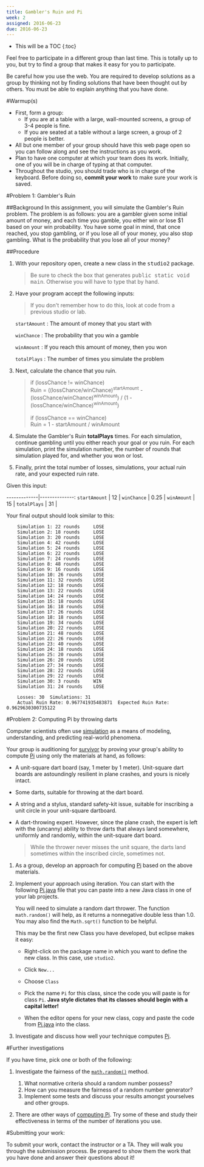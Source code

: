 ```yaml
---
title: Gambler's Ruin and Pi
week: 2
assigned: 2016-06-23
due: 2016-06-23
---
```


* This will be a TOC
{:toc}

Feel free to participate in a different group than last time. This is totally
up to you, but try to find a group that makes it easy for you to participate.

Be careful how you use the web.  You are required to develop solutions
as a group by thinking not by finding solutions that have been thought
out by others.  You must be able to explain anything that you have done.


#Warmup(s)

* First, form a group:
  * If you are at a table with a large, wall-mounted screens, a group of 3-4 people is fine.
  * If you are seated at a table without a large screen, a group of 2 people is better.
* All but one member of your group should have this web page open so you can follow along
and see the instructions as you work.
* Plan to have one computer at which your team does its work.
Initially, one of you will be in charge of typing at that computer.
* Throughout the studio, you should trade who is in charge of the keyboard.  Before
doing so, **commit your work** to make sure your work is saved.

#Problem 1: Gambler's Ruin

##Background
In this assignment, you will simulate the Gambler's Ruin problem. The problem is as follows: you are a gambler 
given some initial amount of money, and each time you gamble, you either win or lose $1 based on your win probability. 
You have some goal in mind, that once reached, you stop gambling, or if you lose all of your money, you also 
stop gambling. What is the probability that you lose all of your money?

##Procedure

1. With your repository open, create a new class in the <KBD>studio2</KBD> package.

	>Be sure to check the box that generates <KBD>public static void main</KBD>. Otherwise you will have to type that by hand.

2. Have your program accept the following inputs:

	> If you don't remember how to do this, look at code from a previous studio or lab.

	
	
	`startAmount`
	: The amount of money that you start with
		
	`winChance`
	: The probability that you win a gamble
		
	`winAmount`
	: If you reach this amount of money, then you won
		
	`totalPlays`
	: The number of times you simulate the problem


3. Next, calculate the chance that you ruin.


	> if (lossChance != winChance)<br>
	> Ruin = ((lossChance/winChance)<sup>startAmount</sup> - (lossChance/winChance)<sup>winAmount</sup>) / (1 - (lossChance/winChance)<sup>winAmount</sup>)
	> <br><br>
	> if (lossChance == winChance)<br>
	> Ruin = 1 - startAmount / winAmount

4. Simulate the Gambler's Ruin **totalPlays** times. For each simulation, continue gambling until you 
either reach your goal or you ruin. For each simulation, print the simulation number, the number of rounds that 
simulation played for, and whether you won or lost.

5. Finally, print the total number of losses, simulations, your actual ruin rate, and your 
expected ruin rate.

Given this input:

-------------|--------------:
`startAmount` | 12 |
`winChance`  | 0.25 |
`winAmount` | 15 |
`totalPlays` | 31 |


Your final output should look similar to this:

		Simulation 1: 22 rounds  	LOSE
		Simulation 2: 18 rounds  	LOSE
		Simulation 3: 20 rounds  	LOSE
		Simulation 4: 42 rounds  	LOSE
		Simulation 5: 24 rounds  	LOSE
		Simulation 6: 22 rounds  	LOSE
		Simulation 7: 24 rounds  	LOSE
		Simulation 8: 48 rounds  	LOSE
		Simulation 9: 16 rounds  	LOSE
		Simulation 10: 26 rounds  	LOSE
		Simulation 11: 32 rounds  	LOSE
		Simulation 12: 18 rounds  	LOSE
		Simulation 13: 22 rounds  	LOSE
		Simulation 14: 24 rounds  	LOSE
		Simulation 15: 18 rounds  	LOSE
		Simulation 16: 18 rounds  	LOSE
		Simulation 17: 26 rounds  	LOSE
		Simulation 18: 18 rounds  	LOSE
		Simulation 19: 34 rounds  	LOSE
		Simulation 20: 22 rounds  	LOSE
		Simulation 21: 48 rounds  	LOSE
		Simulation 22: 26 rounds  	LOSE
		Simulation 23: 40 rounds  	LOSE
		Simulation 24: 18 rounds  	LOSE
		Simulation 25: 20 rounds  	LOSE
		Simulation 26: 20 rounds  	LOSE
		Simulation 27: 34 rounds  	LOSE
		Simulation 28: 22 rounds  	LOSE
		Simulation 29: 22 rounds  	LOSE
		Simulation 30: 3 rounds  	WIN
		Simulation 31: 24 rounds  	LOSE

		Losses: 30  Simulations: 31
		Actual Ruin Rate: 0.967741935483871  Expected Ruin Rate: 0.9629630300735122


#Problem 2: Computing Pi by throwing darts

Computer scientists often use [simulation](http://en.wikipedia.org/wiki/Simulation "simulation") as a means of
modeling, understanding, and predicting real-world phenomena.

Your group is auditioning for [survivor](http://en.wikipedia.org/wiki/Survivor_%28TV_series%29)
by proving your group's ability to compute [Pi](http://en.wikipedia.org/wiki/Pi) using
only the materials at hand, as follows:

* A unit-square dart board (say, 1 meter by 1 meter).  Unit-square
 dart boards are astoundingly resilient in plane crashes,
 and yours is nicely intact.
 
* Some darts, suitable for throwing at the dart board.

* A string and a stylus, standard safety-kit issue, suitable for
inscribing a unit circle in your unit-square dartboard.

* A dart-throwing expert.  However, since the plane crash, the
expert is left with the (uncanny) ability to throw darts that always land
somewhere, uniformly and randomly, within the unit-square dart board.

  > While the thrower never misses the unit square, the darts
  land sometimes within the inscribed circle, sometimes not.

1. As a group, develop an approach for computing [Pi](http://en.wikipedia.org/wiki/Pi) based on
the above materials.

2. Implement your approach using iteration. You can start with the following
<a href="../../../studios/Pi.java">Pi.java</a> file that you can paste into a new
Java class in one of your lab projects.

	You will need to simulate a random dart thrower. The function `math.random()` will help, as it returns a nonnegative
	double less than 1.0.  You may also find the `Math.sqrt()` function to be helpful.

    This may be the first new Class you have developed, but eclipse makes it easy:
    
	* Right-click on the package name in which you want to define the new class.  In this case, use `studio2`.
	
    * Click `New...`
	
    * Choose `Class`
	
    * Pick the name `Pi` for this class, since the code you will paste is for class `Pi`. **Java style dictates that its classes should begin with a capital letter!**
    
	* When the editor opens for your new class, copy and paste the code from
    <a href="../../../studios/Pi.java">Pi.java</a> into the class.

3. Investigate and discuss how well your
technique computes [Pi](https://en.wikipedia.org/wiki/Pi "Pi Wiki").


#Further investigations


If you have time, pick one or both of the following:

1. Investigate the fairness of the [`math.random()`](http://docs.oracle.com/javase/6/docs/api/java/lang/Math.html#random() "Math.random() docs") method.

	1. What normative criteria should a random number possess?
	2. How can you measure the fairness of a random number generator?
	3. Implement some tests and discuss your results amongst yourselves and
	other groups.

2. There are other ways of [computing Pi](http://en.wikipedia.org/wiki/Pi "Pi Wiki").
Try some of these and study their effectiveness in terms of the number of iterations you use.


#Submitting your work:

To submit your work, contact the instructor or a TA. They will walk you through the submission process. Be prepared to show them the work that you have done and answer their questions about it!
